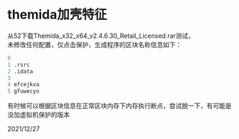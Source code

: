# themida加壳特征

从52下载Themida_x32_x64_v2.4.6.30_Retail_Licensed.rar测试，  
未修改任何配置，仅点击保护，生成程序的区块名称信息如下：  
```r
0
1 .rsrc
2 .idata
3
4 efcejkva
5 gfuwecyo
```

有时候可以根据区块信息在正常区块内存下内存执行断点，尝试脱一下，有可能是没加虚拟机保护的版本  


2021/12/27  
